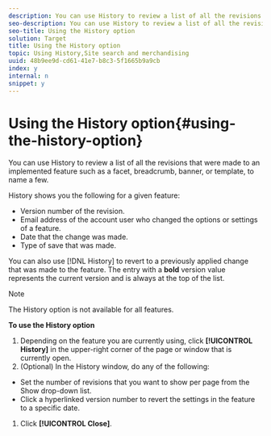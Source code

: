 ```yaml
---
description: You can use History to review a list of all the revisions that were made to an implemented feature such as a facet, breadcrumb, banner, or template, to name a few.
seo-description: You can use History to review a list of all the revisions that were made to an implemented feature such as a facet, breadcrumb, banner, or template, to name a few.
seo-title: Using the History option
solution: Target
title: Using the History option
topic: Using History,Site search and merchandising
uuid: 48b9ee9d-cd61-41e7-b8c3-5f1665b9a9cb
index: y
internal: n
snippet: y
---
```


# Using the History option{#using-the-history-option}

You can use History to review a list of all the revisions that were made to an implemented feature such as a facet, breadcrumb, banner, or template, to name a few.

History shows you the following for a given feature:

* Version number of the revision. 
* Email address of the account user who changed the options or settings of a feature. 
* Date that the change was made. 
* Type of save that was made.

You can also use [!DNL History] to revert to a previously applied change that was made to the feature. The entry with a **bold** version value represents the current version and is always at the top of the list.

>[!NOTE]
>
>The History option is not available for all features.

**To use the History option** 

1. Depending on the feature you are currently using, click **[!UICONTROL History]** in the upper-right corner of the page or window that is currently open.
1. (Optional) In the History window, do any of the following:

* Set the number of revisions that you want to show per page from the Show drop-down list. 
* Click a hyperlinked version number to revert the settings in the feature to a specific date.

1. Click **[!UICONTROL Close]**.
